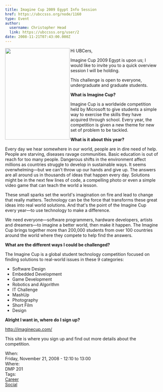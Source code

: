 ```yaml
---
title: Imagine Cup 2009 Egypt Info Session 
href: https://ubccsss.org/node/1160
type: Event
author:
  username: Christopher Head
  link: https://ubccsss.org/user/2
date: 2008-11-21T07:43:00.000Z
---
```


<div class="field field-name-body field-type-text-with-summary field-label-hidden"><div class="field-items"><div class="field-item even"><p><img src="/files/2009imaginecup.jpg" width="212" height="300" alt="" align="left"></p>
<p>Hi UBCers,</p>
<p>Imagine Cup 2009 Egypt is upon us; I would like to invite you to a quick overview session I will be holding.</p>
<p>This challenge is open to everyone, undergraduate and graduate students.</p>
<p><b>What is Imagine Cup?</b></p>
<p>Imagine Cup is a worldwide competition held by Microsoft to give students a simple way to exercise the skills they have acquired through school. Every year, the competition is given a new theme for new set of problem to be tackled.</p>
<!--break--><p><b>What is it about this year?</b></p>
<p>Every day we hear somewhere in our world, people are in dire need of help. People are starving, diseases ravage communities. Basic education is out of reach for too many people. Dangerous shifts in the environment affect millions as countries struggle to develop in sustainable ways. It seems overwhelming&#x2014;but we can&apos;t throw up our hands and give up. The answers are all around us in thousands of ideas that happen every day. Solutions might be in the next few lines of code, a compelling photo or even a simple video game that can teach the world a lesson.</p>
<p>These small sparks set the world&apos;s imagination on fire and lead to change that really matters. Technology can be the force that transforms these great ideas into real world solutions. And that&apos;s the point of the Imagine Cup every year&#x2014;to use technology to make a difference.</p>
<p>We need everyone&#x2014;software programmers, hardware developers, artists and dreamers&#x2014;to imagine a better world, then make it happen. The Imagine Cup brings together more than 200,000 students from over 100 countries around the world where they compete to help find the answers.</p>
<p><b>What are the different ways I could be challenged?</b></p>
<p>The Imagine Cup is a global student technology competition focused on finding solutions to real-world issues in these 9 categories:</p>
<ul>
<li>Software Design</li>
<li>Embedded Development</li>
<li>Game Development</li>
<li>Robotics and Algorithm</li>
<li>IT Challenge</li>
<li>MashUp</li>
<li>Photography</li>
<li>Short Film</li>
<li>Design</li>
</ul>
<p><b>Alright I want in, where do I sign up?</b></p>
<p><a href="http://imaginecup.com/">http://imaginecup.com/</a></p>
<p>This site is where you sign up and find out more details about the competition.</p>
</div></div></div><div class="field field-name-field-dates field-type-datetime field-label-above"><div class="field-label">When:&#xA0;</div><div class="field-items"><div class="field-item even"><span class="date-display-single">Friday, November 21, 2008 - <span class="date-display-range"><span class="date-display-start">12:10</span> to <span class="date-display-end">13:00</span></span></span></div></div></div><div class="field field-name-field-location field-type-text field-label-above"><div class="field-label">Where:&#xA0;</div><div class="field-items"><div class="field-item even">DMP 201</div></div></div>    <footer>
    <div class="field field-name-field-tags field-type-taxonomy-term-reference field-label-above"><div class="field-label">Tags:&#xA0;</div><div class="field-items"><div class="field-item even"><a href="/career">Career</a></div><div class="field-item odd"><a href="/social">Social</a></div></div></div>      </footer>
